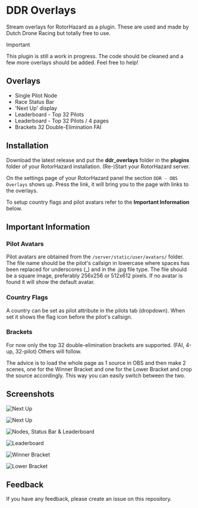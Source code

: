 
# DDR Overlays
Stream overlays for RotorHazard as a plugin. These are used and made by Dutch Drone Racing but totally free to use.

> [!IMPORTANT]
> This plugin is still a work in progress. The code should be cleaned and a few more overlays should be added. Feel free to help!

## Overlays
- Single Pilot Node
- Race Status Bar
- 'Next Up' display
- Leaderboard - Top 32 Pilots
- Leaderboard - Top 32 Pilots / 4 pages
- Brackets 32 Double-Elimination FAI

## Installation
Download the latest release and put the **ddr_overlays** folder in the **plugins** folder of your RotorHazard installation. (Re-)Start your RotorHazard server.

On the settings page of your RotorHazard panel the section `DDR - OBS Overlays` shows up. Press the link, it will bring you to the page with links to the overlays.

To setup country flags and pilot avatars refer to the **Important Information** below.

## Important Information

### Pilot Avatars
Pilot avatars are obtained from the `/server/static/user/avatars/`  folder. The file name should be the pilot's callsign in lowercase where spaces has been replaced for underscores (_) and in the .jpg file type. The file should be a square image, preferably 256x256 or 512x612 pixels. If no avatar is found it will show the default avatar.

### Country Flags
A country can be set as pilot attribute in the pilots tab (dropdown). When set it shows the flag icon before the pilot's callsign.

### Brackets
For now only the top 32 double-elimination brackets are supported. (FAI, 4-up, 32-pilot) Others will follow.

The advice is to load the whole page as 1 source in OBS and then make 2 scenes, one for the Winner Bracket and one for the Lower Bracket and crop the source accordingly. This way you can easily switch between the two.

## Screenshots

![Next Up](https://dutchdroneracing.com/wp-content/uploads/2024/07/nextup.jpg)

![Next Up](https://dutchdroneracing.com/wp-content/uploads/2024/07/nextup2.jpg)

![Nodes, Status Bar & Leaderboard](https://dutchdroneracing.com/wp-content/uploads/2024/07/nodes.jpg)

![Leaderboard](https://dutchdroneracing.com/wp-content/uploads/2024/07/leaderboard.jpg)

![Winner Bracket](https://dutchdroneracing.com/wp-content/uploads/2024/07/winner_bracket.jpg)

![Lower Bracket](https://dutchdroneracing.com/wp-content/uploads/2024/07/lower_bracket.jpg)

## Feedback

If you have any feedback, please create an issue on this repository.
